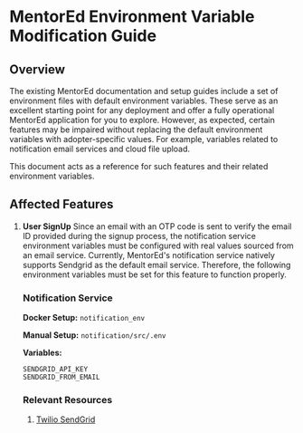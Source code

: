 # MentorEd Environment Variable Modification Guide

## Overview

The existing MentorEd documentation and setup guides include a set of environment files with default environment variables. These serve as an excellent starting point for any deployment and offer a fully operational MentorEd application for you to explore. However, as expected, certain features may be impaired without replacing the default environment variables with adopter-specific values. For example, variables related to notification email services and cloud file upload.

This document acts as a reference for such features and their related environment variables.

## Affected Features

1. **User SignUp**
   Since an email with an OTP code is sent to verify the email ID provided during the signup process, the notification service environment variables must be configured with real values sourced from an email service. Currently, MentorEd's notification service natively supports Sendgrid as the default email service. Therefore, the following environment variables must be set for this feature to function properly.

    ### Notification Service

    **Docker Setup:** `notification_env`

    **Manual Setup:** `notification/src/.env`

    **Variables:**

    ```
    SENDGRID_API_KEY
    SENDGRID_FROM_EMAIL
    ```

    ### Relevant Resources

    1. [Twilio SendGrid](https://sendgrid.com/en-us)

